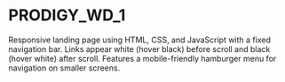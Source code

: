 # PRODIGY_WD_1
Responsive landing page using HTML, CSS, and JavaScript with a fixed navigation bar. Links appear white (hover black) before scroll and black (hover white) after scroll. Features a mobile-friendly hamburger menu for navigation on smaller screens.
